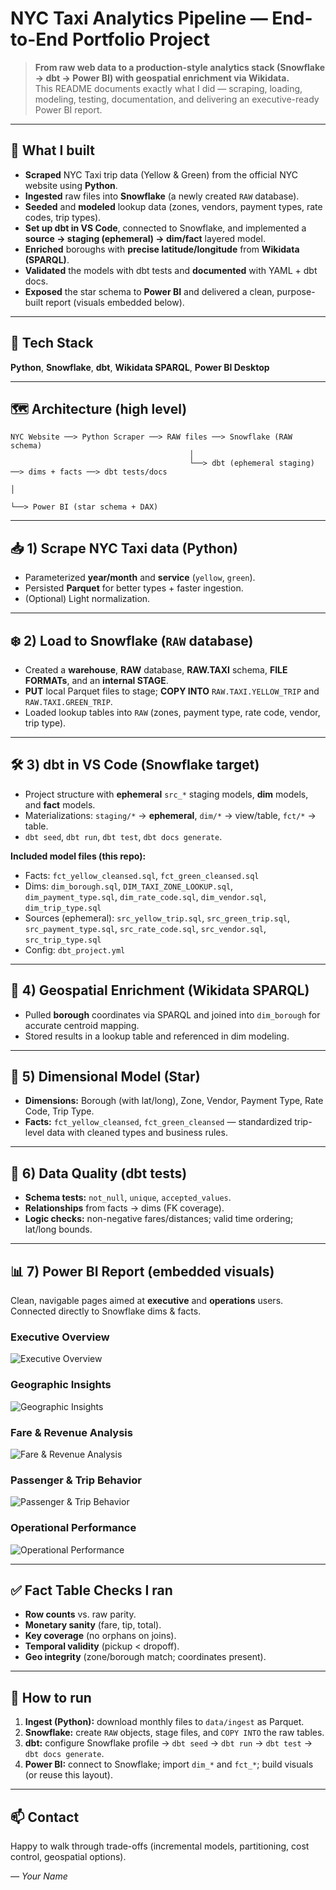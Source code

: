 
# NYC Taxi Analytics Pipeline — End-to-End Portfolio Project

> **From raw web data to a production-style analytics stack (Snowflake → dbt → Power BI) with geospatial enrichment via Wikidata.**  
> This README documents exactly what I did — scraping, loading, modeling, testing, documentation, and delivering an executive-ready Power BI report.

---

## 🎯 What I built
- **Scraped** NYC Taxi trip data (Yellow & Green) from the official NYC website using **Python**.
- **Ingested** raw files into **Snowflake** (a newly created `RAW` database).
- **Seeded** and **modeled** lookup data (zones, vendors, payment types, rate codes, trip types).
- **Set up dbt in VS Code**, connected to Snowflake, and implemented a **source → staging (ephemeral) → dim/fact** layered model.
- **Enriched** boroughs with **precise latitude/longitude** from **Wikidata (SPARQL)**.
- **Validated** the models with dbt tests and **documented** with YAML + dbt docs.
- **Exposed** the star schema to **Power BI** and delivered a clean, purpose-built report (visuals embedded below).

---

## 🧱 Tech Stack
**Python**, **Snowflake**, **dbt**, **Wikidata SPARQL**, **Power BI Desktop**

---

## 🗺️ Architecture (high level)
```
NYC Website ──> Python Scraper ──> RAW files ──> Snowflake (RAW schema)
                                        │
                                        └──> dbt (ephemeral staging) ──> dims + facts ──> dbt tests/docs
                                                                                 │
                                                                                 └──> Power BI (star schema + DAX)
```

---

## 📥 1) Scrape NYC Taxi data (Python)
- Parameterized **year/month** and **service** (`yellow`, `green`).
- Persisted **Parquet** for better types + faster ingestion.
- (Optional) Light normalization.

---

## ❄️ 2) Load to Snowflake (`RAW` database)
- Created a **warehouse**, **RAW** database, **RAW.TAXI** schema, **FILE FORMATs**, and an **internal STAGE**.
- **PUT** local Parquet files to stage; **COPY INTO** `RAW.TAXI.YELLOW_TRIP` and `RAW.TAXI.GREEN_TRIP`.
- Loaded lookup tables into `RAW` (zones, payment type, rate code, vendor, trip type).

---

## 🛠️ 3) dbt in VS Code (Snowflake target)
- Project structure with **ephemeral** `src_*` staging models, **dim** models, and **fact** models.
- Materializations: `staging/*` → **ephemeral**, `dim/*` → view/table, `fct/*` → table.
- `dbt seed`, `dbt run`, `dbt test`, `dbt docs generate`.

**Included model files (this repo):**
- Facts: `fct_yellow_cleansed.sql`, `fct_green_cleansed.sql`
- Dims: `dim_borough.sql`, `DIM_TAXI_ZONE_LOOKUP.sql`, `dim_payment_type.sql`, `dim_rate_code.sql`, `dim_vendor.sql`, `dim_trip_type.sql`
- Sources (ephemeral): `src_yellow_trip.sql`, `src_green_trip.sql`, `src_payment_type.sql`, `src_rate_code.sql`, `src_vendor.sql`, `src_trip_type.sql`
- Config: `dbt_project.yml`

---

## 🧭 4) Geospatial Enrichment (Wikidata SPARQL)
- Pulled **borough** coordinates via SPARQL and joined into `dim_borough` for accurate centroid mapping.
- Stored results in a lookup table and referenced in dim modeling.

---

## 🧩 5) Dimensional Model (Star)
- **Dimensions:** Borough (with lat/long), Zone, Vendor, Payment Type, Rate Code, Trip Type.
- **Facts:** `fct_yellow_cleansed`, `fct_green_cleansed` — standardized trip-level data with cleaned types and business rules.

---

## 🔎 6) Data Quality (dbt tests)
- **Schema tests:** `not_null`, `unique`, `accepted_values`.
- **Relationships** from facts → dims (FK coverage).
- **Logic checks:** non-negative fares/distances; valid time ordering; lat/long bounds.

---

## 📊 7) Power BI Report (embedded visuals)
Clean, navigable pages aimed at **executive** and **operations** users. Connected directly to Snowflake dims & facts.

### Executive Overview
![Executive Overview](sandbox:/mnt/data/p1.png)

### Geographic Insights
![Geographic Insights](sandbox:/mnt/data/p2.png)

### Fare & Revenue Analysis
![Fare & Revenue Analysis](sandbox:/mnt/data/p4.png)

### Passenger & Trip Behavior
![Passenger & Trip Behavior](sandbox:/mnt/data/p33.png)

### Operational Performance
![Operational Performance](sandbox:/mnt/data/p5.png)

---

## ✅ Fact Table Checks I ran
- **Row counts** vs. raw parity.
- **Monetary sanity** (fare, tip, total).
- **Key coverage** (no orphans on joins).
- **Temporal validity** (pickup < dropoff).
- **Geo integrity** (zone/borough match; coordinates present).

---

## 🚀 How to run
1. **Ingest (Python):** download monthly files to `data/ingest` as Parquet.
2. **Snowflake:** create `RAW` objects, stage files, and `COPY INTO` the raw tables.
3. **dbt:** configure Snowflake profile → `dbt seed` → `dbt run` → `dbt test` → `dbt docs generate`.
4. **Power BI:** connect to Snowflake; import `dim_*` and `fct_*`; build visuals (or reuse this layout).

---

## 📫 Contact
Happy to walk through trade-offs (incremental models, partitioning, cost control, geospatial options).

_— Your Name_
